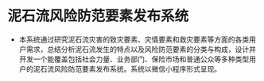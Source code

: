 # 泥石流风险防范要素发布系统

- 本系统通过研究泥石流灾害的致灾要素、灾情要素和救灾要素等方面的各类用户需求，总结分析泥石流发生的特点以及风险防范要素的分类与构成，设计并开发一个能覆盖包括社会力量、业务部门、保险市场和普通公众等多种类型用户的泥石流风险防范要素发布系统。系统以微信小程序形式呈现。

